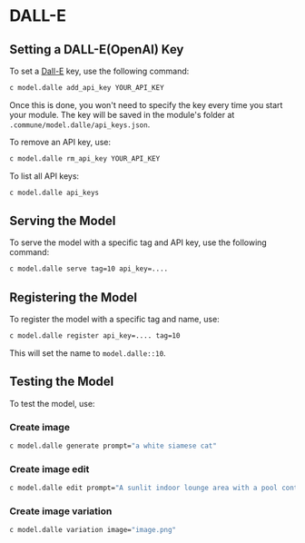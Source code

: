 
# **DALL-E**

## Setting a DALL-E(OpenAI) Key

To set a [Dall-E](https://platform.openai.com/docs/guides/images) key, use the following command:

```bash
c model.dalle add_api_key YOUR_API_KEY
```

Once this is done, you won't need to specify the key every time you start your module. The key will be saved in the module's folder at `.commune/model.dalle/api_keys.json`.

To remove an API key, use:

```bash
c model.dalle rm_api_key YOUR_API_KEY
```

To list all API keys:

```bash
c model.dalle api_keys
```

## Serving the Model

To serve the model with a specific tag and API key, use the following command:

```bash
c model.dalle serve tag=10 api_key=....
```

## Registering the Model

To register the model with a specific tag and name, use:

```bash
c model.dalle register api_key=.... tag=10
```

This will set the name to `model.dalle::10`.

## Testing the Model

To test the model, use:

### Create image

```bash
c model.dalle generate prompt="a white siamese cat"
```

### Create image edit

```bash
c model.dalle edit prompt="A sunlit indoor lounge area with a pool containing a flamingo" image="image.png" mask="mask.png"
```

### Create image variation

```bash
c model.dalle variation image="image.png"
```